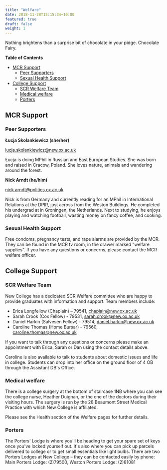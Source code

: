 ```yaml
---
title: "Welfare"
date: 2018-11-28T15:15:34+10:00
featured: true
draft: false
weight: 1
---
```


Nothing brightens than a surprise bit of chocolate in your pidge. Chocolate Fairy.

**Table of Contents**
- [MCR Support](#mcr-support)
  - [Peer Supporters](#peer-supporters)
  - [Sexual Health Support](#sexual-health-support)
- [College Support](#college-support)
  - [SCR Welfare Team](#scr-welfare-team)
  - [Medical welfare](#medical-welfare)
  - [Porters](#porters)

## MCR Support 
### Peer Supporters

**Łucja Skolankiewicz (she/her)**

lucja.skolankiewicz@new.ox.ac.uk

Łucja is doing MPhil in Russian and East European Studies. She was born and raised in Cracow, Poland. She loves nature, animals and wandering around the forest.

**Nick Arndt (he/him)**

nick.arndt@politics.ox.ac.uk

Nick is from Germany and currently reading for an MPhil in International Relations at the DPIR, just across from the Weston Buildings. He completed his undergrad at in Groningen, the Netherlands. Next to studying, he enjoys playing and watching football, wasting money on fancy coffee, and cooking.

### Sexual Health Support

Free condoms, pregnancy tests, and rape alarms are provided by the MCR. They can be found in the MCR tv room, in the drawer marked "welfare supplies". If you have any questions or concerns, please contact the MCR welfare officer.


## College Support 


### SCR Welfare Team
New College has a dedicated SCR Welfare committee who are happy to provide graduates with information and support. Team members include:

- Erica Longfellow (Chaplain) – 79541, chaplain@new.ox.ac.uk
- Sarah Crook (Cox Fellow) - 79531, sarah.crook@new.ox.ac.uk
- Daniel Harkin (Salvesen Fellow) - 79514, daniel.harkin@new.ox.ac.uk
- Caroline Thomas (Home Bursar) - 79560, caroline.thomas@new.ox.ac.uk

If you want to talk through any questions or concerns please make an appointment with Erica, Sarah or Dan using the contact details above.

Caroline is also available to talk to students about domestic issues and life in college. Students can drop into her office on the ground floor of 4 OB through the Assistant DB's Office. 
 
### Medical welfare

There is a college surgery at the bottom of staircase 1NB where you can see the college nurse, Heather Duignan, or the one of the doctors during their visiting hours. The surgery is run by the 28 Beaumont Street Medical Practice with which New College is affiliated.

Please see the Health section of the Welfare pages for further details. 
 
### Porters
The Porters' Lodge is where you'll be heading to get your spare set of keys once you've locked yourself out. It's also where you can pick up parcels delivered to college or to get small essentials like light bulbs. There are two Porters Lodges at New College – they can be contacted easily by phone: Main Porters Lodge: (2)79500, Weston Porters Lodge: (2)81081



